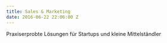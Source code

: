 ```yaml
---
title: Sales & Marketing
date: 2016-06-22 22:06:00 Z
---
```


Praxiserprobte Lösungen für Startups und kleine Mittelständler